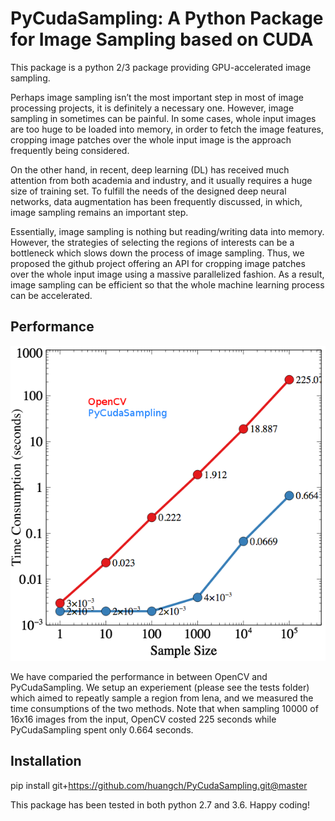 # PyCudaSampling: A Python Package for Image Sampling based on CUDA

This package is a python 2/3 package providing GPU-accelerated image sampling.

Perhaps image sampling isn’t the most important step in most of image processing projects, it is definitely a necessary one. However, image sampling in sometimes can be painful. In some cases, whole input images are too huge to be loaded into memory, in order to fetch the image features, cropping image patches over the whole input image is the approach frequently being considered.

On the other hand, in recent, deep learning (DL) has received much attention from both academia and industry, and it usually requires a huge size of training set. To fulfill the needs of the designed deep neural networks, data augmentation has been frequently discussed, in which, image sampling remains an important step.

Essentially, image sampling is nothing but reading/writing data into memory. However, the strategies of selecting the regions of interests can be a bottleneck which slows down the process of image sampling. Thus, we proposed the github project offering an API for cropping image patches over the whole input image using a massive parallelized fashion. As a result, image sampling can be efficient so that the whole machine learning process can be accelerated.

## Performance 

![](performance_comparison.png "Performance Comparison")

We have comparied the performance in between OpenCV and PyCudaSampling. We setup an experiement (please see the tests folder) which aimed to repeatly sample a region from lena, and we measured the time consumptions of the two methods. Note that when sampling 10000 of 16x16 images from the input, OpenCV costed 225 seconds while PyCudaSampling spent only 0.664 seconds.

## Installation

pip install git+https://github.com/huangch/PyCudaSampling.git@master

This package has been tested in both python 2.7 and 3.6.
Happy coding!

